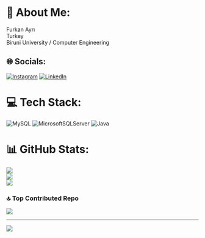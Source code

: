 # 💫 About Me:
Furkan Ayrı<br>Turkey<br>Biruni University / Computer Engineering<br>


## 🌐 Socials:
[![Instagram](https://img.shields.io/badge/Instagram-%23E4405F.svg?logo=Instagram&logoColor=white)](https://instagram.com/frknyr) [![LinkedIn](https://img.shields.io/badge/LinkedIn-%230077B5.svg?logo=linkedin&logoColor=white)](https://linkedin.com/in/frknyr) 

# 💻 Tech Stack:
![MySQL](https://img.shields.io/badge/mysql-%2300f.svg?style=for-the-badge&logo=mysql&logoColor=white) ![MicrosoftSQLServer](https://img.shields.io/badge/Microsoft%20SQL%20Sever-CC2927?style=for-the-badge&logo=microsoft%20sql%20server&logoColor=white) ![Java](https://img.shields.io/badge/java-%23ED8B00.svg?style=for-the-badge&logo=java&logoColor=white)
# 📊 GitHub Stats:
![](https://github-readme-stats.vercel.app/api?username=frknyr&theme=vue&hide_border=true&include_all_commits=false&count_private=false)<br/>
![](https://github-readme-streak-stats.herokuapp.com/?user=frknyr&theme=vue&hide_border=true)<br/>
![](https://github-readme-stats.vercel.app/api/top-langs/?username=frknyr&theme=vue&hide_border=true&include_all_commits=false&count_private=false&layout=compact)

### 🔝 Top Contributed Repo
![](https://github-contributor-stats.vercel.app/api?username=frknyr&limit=5&theme=dark&combine_all_yearly_contributions=true)

---
[![](https://visitcount.itsvg.in/api?id=frknyr&icon=5&color=0)](https://visitcount.itsvg.in)

<!-- Proudly created with GPRM ( https://gprm.itsvg.in ) -->
